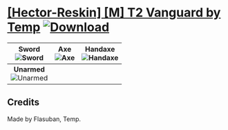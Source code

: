 # [\[Hector-Reskin\] \[M\] T2 Vanguard by Temp](https://git.io/JisDZ) [![Download](https://img.shields.io/badge/Download--red?style=social&logo=github)](https://git.io/JisDj)

| <b>Sword</b><br/><img alt="Sword" src="https://git.io/Jis1K"/> | <b>Axe</b><br/><img alt="Axe" src="https://git.io/Jis1o"/> | <b>Handaxe</b><br/><img alt="Handaxe" src="https://git.io/Jis1l"/> |
| :---: | :---: | :---: |
| <b>Unarmed</b><br/><img alt="Unarmed" src="https://git.io/JisiE"/> |

## Credits

Made by Flasuban, Temp.

